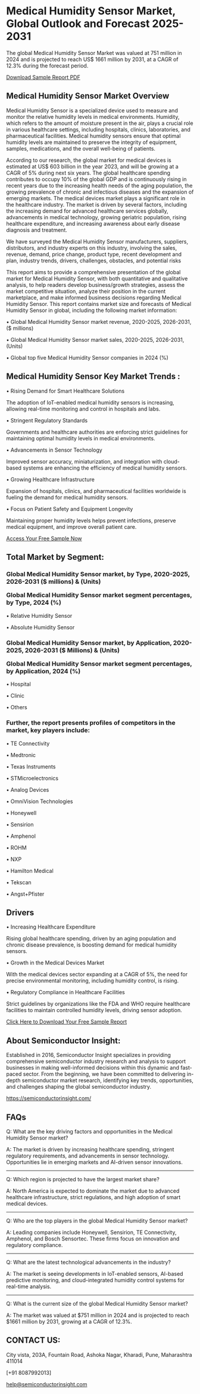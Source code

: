 <h1>Medical Humidity Sensor Market, Global Outlook and Forecast 2025-2031</h1>

The global Medical Humidity Sensor Market was valued at 751 million in 2024 and is projected to reach US$ 1661 million by 2031, at a CAGR of 12.3% during the forecast period.

[Download Sample Report PDF
](https://semiconductorinsight.com/download-sample-report/?product_id=88336)

<h2>Medical Humidity Sensor Market Overview</h2>

Medical Humidity Sensor is a specialized device used to measure and monitor the relative humidity levels in medical environments. Humidity, which refers to the amount of moisture present in the air, plays a crucial role in various healthcare settings, including hospitals, clinics, laboratories, and pharmaceutical facilities. Medical humidity sensors ensure that optimal humidity levels are maintained to preserve the integrity of equipment, samples, medications, and the overall well-being of patients.

According to our research, the global market for medical devices is estimated at US$ 603 billion in the year 2023, and will be growing at a CAGR of 5% during next six years. The global healthcare spending contributes to occupy 10% of the global GDP and is continuously rising in recent years due to the increasing health needs of the aging population, the growing prevalence of chronic and infectious diseases and the expansion of emerging markets. The medical devices market plays a significant role in the healthcare industry. The market is driven by several factors, including the increasing demand for advanced healthcare services globally, advancements in medical technology, growing geriatric population, rising healthcare expenditure, and increasing awareness about early disease diagnosis and treatment.

We have surveyed the Medical Humidity Sensor manufacturers, suppliers, distributors, and industry experts on this industry, involving the sales, revenue, demand, price change, product type, recent development and plan, industry trends, drivers, challenges, obstacles, and potential risks

This report aims to provide a comprehensive presentation of the global market for Medical Humidity Sensor, with both quantitative and qualitative analysis, to help readers develop business/growth strategies, assess the market competitive situation, analyze their position in the current marketplace, and make informed business decisions regarding Medical Humidity Sensor. This report contains market size and forecasts of Medical Humidity Sensor in global, including the following market information:

•	Global Medical Humidity Sensor market revenue, 2020-2025, 2026-2031, ($ millions)

•	Global Medical Humidity Sensor market sales, 2020-2025, 2026-2031, (Units)

•	Global top five Medical Humidity Sensor companies in 2024 (%)

<h2>Medical Humidity Sensor Key Market Trends  :</h2>

•	Rising Demand for Smart Healthcare Solutions

The adoption of IoT-enabled medical humidity sensors is increasing, allowing real-time monitoring and control in hospitals and labs.

•	Stringent Regulatory Standards

Governments and healthcare authorities are enforcing strict guidelines for maintaining optimal humidity levels in medical environments.

•	Advancements in Sensor Technology

Improved sensor accuracy, miniaturization, and integration with cloud-based systems are enhancing the efficiency of medical humidity sensors.

•	Growing Healthcare Infrastructure

Expansion of hospitals, clinics, and pharmaceutical facilities worldwide is fueling the demand for medical humidity sensors.

•	Focus on Patient Safety and Equipment Longevity

Maintaining proper humidity levels helps prevent infections, preserve medical equipment, and improve overall patient care.

[Access Your Free Sample Now
](https://semiconductorinsight.com/download-sample-report/?product_id=88336)

<h2>Total Market by Segment:</h2>

<h3>Global Medical Humidity Sensor market, by Type, 2020-2025, 2026-2031 ($ millions) & (Units)

Global Medical Humidity Sensor market segment percentages, by Type, 2024 (%)</h3>

•	Relative Humidity Sensor

•	Absolute Humidity Sensor

<h3>Global Medical Humidity Sensor market, by Application, 2020-2025, 2026-2031 ($ Millions) & (Units)

Global Medical Humidity Sensor market segment percentages, by Application, 2024 (%)</h3>

•	Hospital

•	Clinic

•	Others

<h3>Further, the report presents profiles of competitors in the market, key players include:</h3>

•	TE Connectivity

•	Medtronic

•	Texas Instruments

•	STMicroelectronics

•	Analog Devices

•	OmniVision Technologies

•	Honeywell

•	Sensirion

•	Amphenol

•	ROHM

•	NXP

•	Hamilton Medical

•	Tekscan

•	Angst+Pfister

<h2>Drivers</h2>

•	Increasing Healthcare Expenditure

Rising global healthcare spending, driven by an aging population and chronic disease prevalence, is boosting demand for medical humidity sensors.

•	Growth in the Medical Devices Market

With the medical devices sector expanding at a CAGR of 5%, the need for precise environmental monitoring, including humidity control, is rising.

•	Regulatory Compliance in Healthcare Facilities

Strict guidelines by organizations like the FDA and WHO require healthcare facilities to maintain controlled humidity levels, driving sensor adoption.


[Click Here to Download Your Free Sample Report 
](https://semiconductorinsight.com/download-sample-report/?product_id=88336)

<h2>About Semiconductor Insight:</h2>


Established in 2016, Semiconductor Insight specializes in providing comprehensive semiconductor industry research and analysis to support businesses in making well-informed decisions within this dynamic and fast-paced sector. From the beginning, we have been committed to delivering in-depth semiconductor market research, identifying key trends, opportunities, and challenges shaping the global semiconductor industry.

https://semiconductorinsight.com/


<h2>FAQs</h2>

Q: What are the key driving factors and opportunities in the Medical Humidity Sensor market?

A: The market is driven by increasing healthcare spending, stringent regulatory requirements, and advancements in sensor technology. Opportunities lie in emerging markets and AI-driven sensor innovations.

________________________________________

Q: Which region is projected to have the largest market share?

A: North America is expected to dominate the market due to advanced healthcare infrastructure, strict regulations, and high adoption of smart medical devices.

________________________________________


Q: Who are the top players in the global Medical Humidity Sensor market?

A: Leading companies include Honeywell, Sensirion, TE Connectivity, Amphenol, and Bosch Sensortec. These firms focus on innovation and regulatory compliance.

________________________________________

Q: What are the latest technological advancements in the industry?

A: The market is seeing developments in IoT-enabled sensors, AI-based predictive monitoring, and cloud-integrated humidity control systems for real-time analysis.

________________________________________

Q: What is the current size of the global Medical Humidity Sensor market?

A: The market was valued at $751 million in 2024 and is projected to reach $1661 million by 2031, growing at a CAGR of 12.3%.

<h2>CONTACT US:</h2>

City vista, 203A, Fountain Road, Ashoka Nagar, Kharadi, Pune, Maharashtra 411014

[+91 8087992013]

help@semiconductorinsight.com




